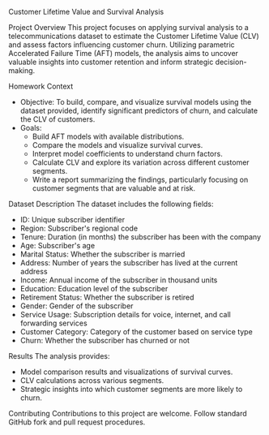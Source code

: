 Customer Lifetime Value and Survival Analysis

Project Overview
This project focuses on applying survival analysis to a telecommunications dataset to estimate the Customer Lifetime Value (CLV) and
assess factors influencing customer churn. Utilizing parametric Accelerated Failure Time (AFT) models, the analysis aims to uncover valuable
insights into customer retention and inform strategic decision-making.


Homework Context
- Objective: To build, compare, and visualize survival models using the dataset provided, identify significant predictors of churn, and calculate the CLV of customers.
- Goals:
  - Build AFT models with available distributions.
  - Compare the models and visualize survival curves.
  - Interpret model coefficients to understand churn factors.
  - Calculate CLV and explore its variation across different customer segments.
  - Write a report summarizing the findings, particularly focusing on customer segments that are valuable and at risk.
 
Dataset Description
The dataset includes the following fields:
- ID: Unique subscriber identifier
- Region: Subscriber's regional code
- Tenure: Duration (in months) the subscriber has been with the company
- Age: Subscriber's age
- Marital Status: Whether the subscriber is married
- Address: Number of years the subscriber has lived at the current address
- Income: Annual income of the subscriber in thousand units
- Education: Education level of the subscriber
- Retirement Status: Whether the subscriber is retired
- Gender: Gender of the subscriber
- Service Usage: Subscription details for voice, internet, and call forwarding services
- Customer Category: Category of the customer based on service type
- Churn: Whether the subscriber has churned or not

Results
The analysis provides:
- Model comparison results and visualizations of survival curves.
- CLV calculations across various segments.
- Strategic insights into which customer segments are more likely to churn.

Contributing
Contributions to this project are welcome. Follow standard GitHub fork and pull request procedures.
